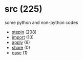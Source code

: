 # src (225)
some python and non-python codes

+ [stepin](stepin/README.md) (208)
+ [import](import/README.md) (10)
+ [apply](apply/README.md) (6)
+ [share](share/README.md) (0)
+ [ease](ease/README.md) (1)
